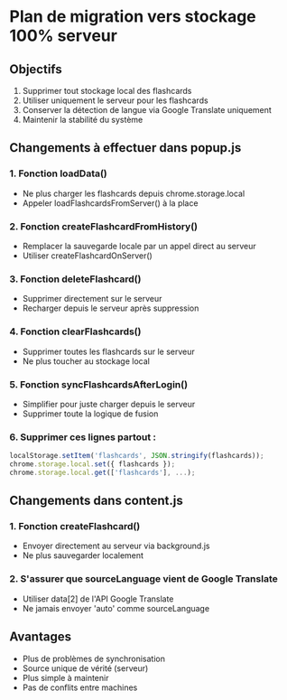 # Plan de migration vers stockage 100% serveur

## Objectifs
1. Supprimer tout stockage local des flashcards
2. Utiliser uniquement le serveur pour les flashcards
3. Conserver la détection de langue via Google Translate uniquement
4. Maintenir la stabilité du système

## Changements à effectuer dans popup.js

### 1. Fonction loadData()
- Ne plus charger les flashcards depuis chrome.storage.local
- Appeler loadFlashcardsFromServer() à la place

### 2. Fonction createFlashcardFromHistory()
- Remplacer la sauvegarde locale par un appel direct au serveur
- Utiliser createFlashcardOnServer()

### 3. Fonction deleteFlashcard()
- Supprimer directement sur le serveur
- Recharger depuis le serveur après suppression

### 4. Fonction clearFlashcards()
- Supprimer toutes les flashcards sur le serveur
- Ne plus toucher au stockage local

### 5. Fonction syncFlashcardsAfterLogin()
- Simplifier pour juste charger depuis le serveur
- Supprimer toute la logique de fusion

### 6. Supprimer ces lignes partout :
```javascript
localStorage.setItem('flashcards', JSON.stringify(flashcards));
chrome.storage.local.set({ flashcards });
chrome.storage.local.get(['flashcards'], ...);
```

## Changements dans content.js

### 1. Fonction createFlashcard()
- Envoyer directement au serveur via background.js
- Ne plus sauvegarder localement

### 2. S'assurer que sourceLanguage vient de Google Translate
- Utiliser data[2] de l'API Google Translate
- Ne jamais envoyer 'auto' comme sourceLanguage

## Avantages
- Plus de problèmes de synchronisation
- Source unique de vérité (serveur)
- Plus simple à maintenir
- Pas de conflits entre machines